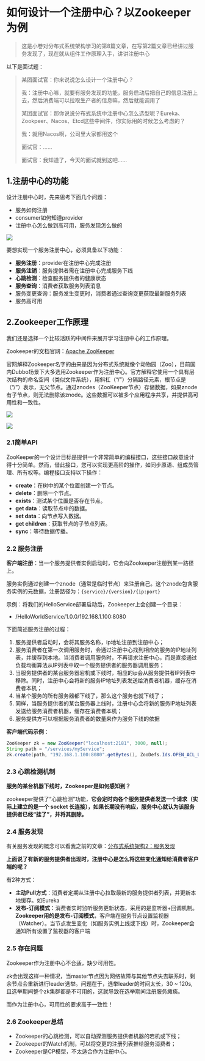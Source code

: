 # 如何设计一个注册中心？以Zookeeper为例

> 这是小卷对分布式系统架构学习的第8篇文章，在写第2篇文章已经讲过服务发现了，现在就从组件工作原理入手，讲讲注册中心

以下是面试题：

> 某团面试官：你来说说怎么设计一个注册中心？
>
> 我：注册中心嘛，就要有服务发现的功能，服务启动后把自己的信息注册上去，然后消费端可以拉取生产者的信息嘛，然后就能调用了
>
> 某团面试官：那你说说分布式系统中注册中心怎么选型呢？Eureka、Zookpeer、Nacos、Etcd这些中间件，你实际用的时候怎么考虑的？
>
> 我：就用Nacos啊，公司里大家都用这个
>
> 面试官：......
>
> 面试官：我知道了，今天的面试就到这吧......

## 1.注册中心的功能

设计注册中心时，先来思考下面几个问题：

* 服务如何注册
* consumer如何知道provider
* 注册中心怎么做到高可用，服务发现怎么做的

![](/Users/yuyunlong/IdeaProjects/find-next-dragon/bagu/img/注册中心1.png)

要想实现一个服务注册中心，必须具备以下功能：

* **服务注册**：provider在注册中心完成注册
* **服务注销**：服务提供者需在注册中心完成服务下线
* **心跳检测**：检查服务提供者的健康状态
* **服务查询**：消费者获取服务列表消息
* 服务变更查询：服务发生变更时，消费者通过查询变更获取最新服务列表
* 服务高可用

## 2.Zookeeper工作原理

我们还是选择一个比较活跃的中间件来展开学习注册中心的工作原理。

Zookeeper的文档官网：[Apache ZooKeeper](https://zookeeper.apache.org/doc/r3.9.3/zookeeperOver.html)

官网解释Zookeeper名字的由来是因为分布式系统就像个动物园（Zoo），目前国内Dubbo场景下大多选用Zookeeper作为注册中心。官方解释它使用一个具有层次结构的命名空间（类似文件系统），用斜杠（“/”）分隔路径元素，根节点是（“/”）表示，无父节点。通过znodes（ZooKeeper节点）存储数据，如果znode有子节点，则无法删除该znode。这些数据可以被多个应用程序共享，并提供高可用性和一致性。

![](/Users/yuyunlong/IdeaProjects/find-next-dragon/bagu/img/注册中心2.png)

![](/Users/yuyunlong/IdeaProjects/find-next-dragon/bagu/img/注册中心3.png)

### 2.1简单API

ZooKeeper的一个设计目标是提供一个非常简单的编程接口，这些接口故意设计得十分简单。然而，借此接口，您可以实现更高阶的操作，如同步原语、组成员管理、所有权等。编程接口支持以下操作：

- **create**：在树中的某个位置创建一个节点。
- **delete**：删除一个节点。
- **exists**：测试某个位置是否存在节点。
- **get data**：读取节点中的数据。
- **set data**：向节点写入数据。
- **get children**：获取节点的子节点列表。
- **sync**：等待数据传播。

### 2.2 服务注册

**客户端注册**：当一个服务提供者实例启动时，它会向Zookeeper注册到某一路径上。

服务实例通过创建一个znode（通常是临时节点）来注册自己。这个znode包含服务实例的元数据，注册路径为：`{service}/{version}/{ip:port} `

示例：将我们的HelloService部署启动后，Zookeeper上会创建一个目录：

* /HelloWorldService/1.0.0/192.168.1.100:8080

下面简述服务注册的过程：

1. 服务提供者启动时，会将其服务名称，ip地址注册到注册中心；
2. 服务消费者在第一次调用服务时，会通过注册中心找到相应的服务的IP地址列表，并缓存到本地。当消费者调用服务时，不再请求注册中心，而是直接通过负载均衡算法从IP列表中取一个服务提供者的服务器调用服务；
3. 当服务提供者的某台服务器宕机或下线时，相应的ip会从服务提供者IP列表中移除。同时，注册中心会将新的服务IP地址列表发送给消费者机器，缓存在消费者本机；
4. 当某个服务的所有服务器都下线了，那么这个服务也就下线了；
5. 同样，当服务提供者的某台服务器上线时，注册中心会将新的服务IP地址列表发送给服务消费者机器，缓存在消费者本机；
6. 服务提供方可以根据服务消费者的数量来作为服务下线的依据

**客户端代码示例**：

```java
ZooKeeper zk = new ZooKeeper("localhost:2181", 3000, null);
String path = "/services/myService";
zk.create(path, "192.168.1.100:8080".getBytes(), ZooDefs.Ids.OPEN_ACL_UNSAFE, CreateMode.EPHEMERAL);
```

### 2.3 心跳检测机制

**服务的某台机器下线时，Zookeeper是如何感知到？**

zookeeper提供了“心跳检测”功能，**它会定时向各个服务提供者发送一个请求（实际上建立的是一个 socket 长连接），如果长期没有响应，服务中心就认为该服务提供者已经“挂了”，并将其删除。**

### 2.4 服务发现

有关服务发现的概念可以看我之前的文章：[分布式系统架构2：服务发现](https://blog.csdn.net/qq_36624086/article/details/144516123)

**上面说了有新的服务提供者出现时，注册中心是怎么将这些变化通知给消费者客户端的呢？**

有2种方式：

* **主动Pull方式**：消费者定期从注册中心拉取最新的服务提供者列表，并更新本地缓存。如Eureka
* **发布-订阅模式**：消费者实时监听服务更新状态，采用的是监听器+回调机制。**Zookeeper用的是发布-订阅模式**，客户端在服务节点设置监视器（Watcher）。当节点发生变化（如服务实例上线或下线）时，Zookeeper会通知所有设置了监视器的客户端

### 2.5 存在问题

Zookeeper作为注册中心不合适，缺少可用性。

zk会出现这样一种情况，当master节点因为网络故障与其他节点失去联系时，剩余节点会重新进行leader选举。问题在于，选举leader的时间太长，30 ~ 120s, 且选举期间整个zk集群都是不可用的，这就导致在选举期间注册服务瘫痪。

而作为注册中心，可用性的要求高于一致性！

### 2.6 Zookeeper总结

- Zookeeper的心跳检测，可以自动探测服务提供者机器的宕机或下线；
- Zookeeper的Watch机制，可以将变更的注册列表推给服务消费者；
- Zookeeper是CP模型，不太适合作为注册中心。